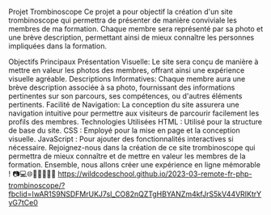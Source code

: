Projet Trombinoscope
Ce projet a pour objectif la création d'un site trombinoscope qui permettra de présenter de manière conviviale les membres de ma formation. Chaque membre sera représenté par sa photo et une brève description, permettant ainsi de mieux connaître les personnes impliquées dans la formation.

Objectifs Principaux
Présentation Visuelle: Le site sera conçu de manière à mettre en valeur les photos des membres, offrant ainsi une expérience visuelle agréable.
Descriptions Informatives: Chaque membre aura une brève description associée à sa photo, fournissant des informations pertinentes sur son parcours, ses compétences, ou d'autres éléments pertinents.
Facilité de Navigation: La conception du site assurera une navigation intuitive pour permettre aux visiteurs de parcourir facilement les profils des membres.
Technologies Utilisées
HTML : Utilisé pour la structure de base du site.
CSS : Employé pour la mise en page et la conception visuelle.
JavaScript : Pour ajouter des fonctionnalités interactives si nécessaire.
Rejoignez-nous dans la création de ce site trombinoscope qui permettra de mieux connaître et de mettre en valeur les membres de la formation. Ensemble, nous allons créer une expérience en ligne mémorable ! 📷💻🌐👩‍💻👨‍💻🚀
https://wildcodeschool.github.io/2023-03-remote-fr-php-trombinoscope/?fbclid=IwAR1S9NSDFMrUKJ7sI_CO82nQZTgHBYANZm4kfJrS5kV44VRIKtrYyG7tCe0
